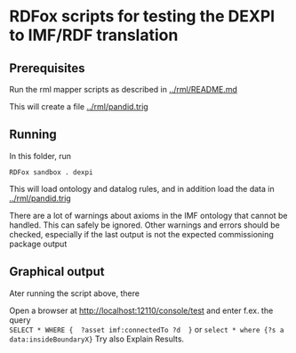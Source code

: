 # RDFox scripts for testing the DEXPI to IMF/RDF translation

## Prerequisites
Run the rml mapper scripts as described in [../rml/README.md](../rml/README.md)

This will create a file [../rml/pandid.trig](../rml/pandid.trig)

## Running
In this folder, run
```
RDFox sandbox . dexpi
```
This will load ontology and datalog rules, and in addition load the data in [../rml/pandid.trig](../rml/pandid.trig)

There are a lot of warnings about axioms in the IMF ontology that cannot be handled. This can safely be ignored. Other warnings and errors should be checked, especially if the last output is not the expected commissioning package output

## Graphical output

Ater running the script above, there 

Open a browser at [http://localhost:12110/console/test](http://localhost:12110/console/test)
and enter f.ex. the query  
`SELECT * WHERE {  ?asset imf:connectedTo ?d  }`
or
`select * where {?s a data:insideBoundaryX}`
Try also Explain Results.
